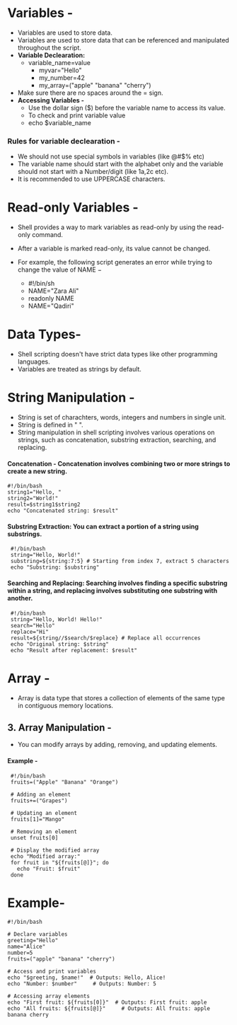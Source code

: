 # Variables -
- Variables are used to store data.
- Variables are used to store data that can be referenced and manipulated throughout the script.
- **Variable Declearation:**
  - variable_name=value
    - myvar="Hello"
    - my_number=42
    - my_array=("apple" "banana" "cherry")
- Make sure there are no spaces around the = sign.
- **Accessing Variables -**
  -  Use the dollar sign ($) before the variable name to access its value.
  -  To check and print variable value
    - echo $variable_name
### Rules for variable declearation -
- We should not use special symbols in variables (like @#$% etc)
- The variable name should start with the alphabet only and the variable should not start with a Number/digit (like 1a,2c etc).
- It is recommended to use UPPERCASE characters.

# Read-only Variables -
- Shell provides a way to mark variables as read-only by using the read-only command.
- After a variable is marked read-only, its value cannot be changed.
- For example, the following script generates an error while trying to change the value of NAME −

   - #!/bin/sh
   - NAME="Zara Ali"
   - readonly NAME
   - NAME="Qadiri"

# Data Types-
- Shell scripting doesn't have strict data types like other programming languages.
- Variables are treated as strings by default.

# String Manipulation -
- String is set of charachters, words, integers and numbers in single unit.
- String is defined in " ".
- String manipulation in shell scripting involves various operations on strings, such as concatenation, substring extraction, searching, and replacing.
####  Concatenation - Concatenation involves combining two or more strings to create a new string. 
    #!/bin/bash
    string1="Hello, "
    string2="World!"
    result=$string1$string2
    echo "Concatenated string: $result"

####  Substring Extraction: You can extract a portion of a string using substrings. 
     #!/bin/bash
     string="Hello, World!"
     substring=${string:7:5} # Starting from index 7, extract 5 characters
     echo "Substring: $substring"
  
#### Searching and Replacing: Searching involves finding a specific substring within a string, and replacing involves substituting one substring with another.
     #!/bin/bash
     string="Hello, World! Hello!"
     search="Hello"
     replace="Hi"
     result=${string//$search/$replace} # Replace all occurrences
     echo "Original string: $string"
     echo "Result after replacement: $result"

# Array -
- Array is data type that stores a collection of elements of the same type in contiguous memory locations.

## 3. Array Manipulation - 
- You can modify arrays by adding, removing, and updating elements.
#### Example -
     #!/bin/bash
     fruits=("Apple" "Banana" "Orange")
     
     # Adding an element
     fruits+=("Grapes")
     
     # Updating an element
     fruits[1]="Mango"
    
     # Removing an element
     unset fruits[0]
    
     # Display the modified array
     echo "Modified array:"
     for fruit in "${fruits[@]}"; do
       echo "Fruit: $fruit"
     done
    
     
# Example-

    #!/bin/bash
    
    # Declare variables
    greeting="Hello"
    name="Alice"
    number=5
    fruits=("apple" "banana" "cherry")
    
    # Access and print variables
    echo "$greeting, $name!"  # Outputs: Hello, Alice!
    echo "Number: $number"     # Outputs: Number: 5
    
    # Accessing array elements
    echo "First fruit: ${fruits[0]}"  # Outputs: First fruit: apple
    echo "All fruits: ${fruits[@]}"     # Outputs: All fruits: apple banana cherry
